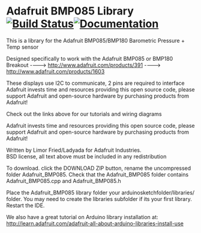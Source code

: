 # Adafruit BMP085 Library [![Build Status](https://github.com/adafruit/Adafruit-BMP085-Library/workflows/Arduino%20Library%20CI/badge.svg)](https://github.com/adafruit/Adafruit-BMP085-Library/actions)[![Documentation](https://github.com/adafruit/ci-arduino/blob/master/assets/doxygen_badge.svg)](http://adafruit.github.io/Adafruit-BMP085-Library/html/index.html)

This is a library for the Adafruit BMP085/BMP180 Barometric Pressure + Temp sensor

Designed specifically to work with the Adafruit BMP085 or BMP180 Breakout 
  ----> http://www.adafruit.com/products/391
  ----> http://www.adafruit.com/products/1603

These displays use I2C to communicate, 2 pins are required to interface
Adafruit invests time and resources providing this open source code, 
please support Adafruit and open-source hardware by purchasing 
products from Adafruit!

Check out the links above for our tutorials and wiring diagrams 

Adafruit invests time and resources providing this open source code, 
please support Adafruit and open-source hardware by purchasing 
products from Adafruit!

Written by Limor Fried/Ladyada for Adafruit Industries.  
BSD license, all text above must be included in any redistribution

To download. click the DOWNLOAD ZIP button, rename the uncompressed folder Adafruit_BMP085. 
Check that the Adafruit_BMP085 folder contains Adafruit_BMP085.cpp and Adafruit_BMP085.h

Place the Adafruit_BMP085 library folder your arduinosketchfolder/libraries/ folder. 
You may need to create the libraries subfolder if its your first library. Restart the IDE.

We also have a great tutorial on Arduino library installation at:
http://learn.adafruit.com/adafruit-all-about-arduino-libraries-install-use
